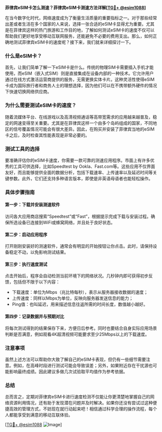 **菲律宾eSIM卡怎么测速？菲律宾eSIM卡测速方法详解[[TG💪+ @esim1088](https://t.me/s/esim1088)]**

在当今数字化时代，网络速度成为了衡量生活质量的重要指标之一。对于那些经常出差或者生活在多个国家的人来说，选择一张合适的eSIM卡显得尤为重要。尤其是在菲律宾这样的热门旅游和工作目的地，了解如何测试eSIM卡的速度不仅可以帮助我们更好地享受移动互联网服务，还能避免不必要的费用支出。那么，如何正确地测试菲律宾eSIM卡的速度呢？接下来，我们就来详细探讨一下。

### 什么是eSIM卡？

首先，让我们简单了解一下eSIM卡是什么。传统的物理SIM卡需要插入手机才能使用，而eSIM（嵌入式SIM）则是直接集成在设备内部的一种技术。它允许用户通过在线方式激活运营商提供的服务，无需更换实体卡片。这种灵活性使得eSIM卡成为国际旅行者和商务人士的理想选择，因为他们可以在不携带额外硬件的情况下快速切换网络供应商。

### 为什么需要测试eSIM卡的速度？

随着流媒体平台、在线游戏以及高清视频通话等高带宽需求的应用越来越普及，稳定的网速变得至关重要。尤其是在菲律宾这样一个由多个岛屿组成的国家，不同地区的信号覆盖情况可能会有很大差异。因此，在购买并安装了菲律宾当地的eSIM卡之后，及时检查其性能表现是非常必要的。

### 测试工具的选择

要准确评估你的eSIM卡速度，你需要一款可靠的测速应用程序。市面上有许多优秀的工具可供选择，比如Speedtest by Ookla、Fast.com等。这些应用不仅界面友好，而且能够提供全面的数据分析，包括下载速率、上传速率以及延迟时间等关键参数。此外，它们还支持多种语言版本，即使是非英语母语者也能轻松操作。

### 具体步骤指南

#### 第一步：下载并安装测速软件
访问各大应用商店搜索“Speedtest”或“Fast”，根据提示完成下载与安装过程。确保所选设备已连接到WiFi或蜂窝网络，并且处于良好状态。

#### 第二步：启动应用程序
打开刚刚安装好的测速软件，通常会有明显的开始按钮让你点击。此时，请保持设备稳定不动，以免影响测试结果。

#### 第三步：执行速度测试
点击开始后，程序会自动检测当前环境下的网络状况。几秒钟内即可获得初步反馈，包括但不限于以下内容：
- 下载速度：单位为Mbps（兆比特每秒），表示从服务器接收数据的速度；
- 上传速度：同样以Mbps为单位，反映向服务器发送信息的能力；
- Ping值：也叫延迟，用来描述信息往返所需的时间长度，数值越小越好。

#### 第四步：记录数据并与预期对比
将每次测试得到的结果保存下来，方便日后参考。同时也要结合自身实际应用场景判断是否满意，例如观看4K超清视频可能要求至少25Mbps以上的下载速度。

### 注意事项

虽然上述方法可以帮助你大致了解自己的eSIM卡表现，但仍有一些细节需要注意。例如，在高峰时段进行测试可能会导致误差；另外，如果附近存在干扰源也可能影响最终成绩。因此建议多做几次试验取平均值作为参考依据。

### 总结

总而言之，定期对菲律宾eSIM卡进行速度检测不仅能让你更清楚地掌握自己的网络资源利用情况，还有助于发现潜在问题并及时解决。如果你还没有尝试过这种便捷高效的管理方式，不妨现在就行动起来吧！相信通过科学合理的操作流程，每个人都能享受到满意的移动互联体验。

[[TG💪+ @esim1088](https://t.me/s/esim1088) ![Image](https://i.postimg.cc/4NQfJmqS/Snipaste-2025-05-13-00-14-12.png)]